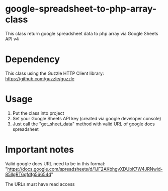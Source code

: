 # google-spreadsheet-to-php-array-class
This class return google spreadsheet data to php array via Google Sheets API v4

# Dependency
This class using the Guzzle HTTP Client library: https://github.com/guzzle/guzzle

# Usage
1) Put the class into project
2) Set your Google Sheets API key (created via google developer console)
3) Just call the "get_sheet_data" method with valid URL of google docs spreadsheet

# Important notes
Valid google docs URL need to be in this format: "https://docs.google.com/spreadsheets/d/1JF2AKbhgvXDUbK7W4JRNwid-85IlgRT6gfdfg56654d"

The URLs must have read access
